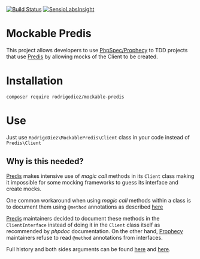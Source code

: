 [![Build Status](https://travis-ci.org/rodrigodiez/mockable-predis.svg?branch=master)](https://travis-ci.org/rodrigodiez/mockable-predis)
[![SensioLabsInsight](https://insight.sensiolabs.com/projects/e06994d2-d371-404d-90d0-022b2dd7be03/mini.png)](https://insight.sensiolabs.com/projects/e06994d2-d371-404d-90d0-022b2dd7be03)

# Mockable Predis
This project allows developers to use [PhpSpec/Prophecy](http://phpspec.readthedocs.org/en/latest/) to TDD projects that use [Predis](https://github.com/nrk/predis) by allowing mocks of the Client to be created.

# Installation

```
composer require rodrigodiez/mockable-predis
```

# Use
Just use `RodrigoDiez\MockablePredis\Client` class in your code instead of `Predis\Client`

## Why is this needed?
[Predis](https://github.com/nrk/predis) makes intensive use of *magic call* methods in its `Client` class making it impossible for some mocking frameworks to guess its interface and create mocks.

One common workaround when using *magic call* methods within a class is to document them using `@method` annotations as described [here](http://manual.phpdoc.org/HTMLSmartyConverter/PHP/phpDocumentor/tutorial_tags.method.pkg.html)

[Predis](https://github.com/nrk/predis) maintainers decided to document these methods in the `ClientInterface` instead of doing it in the `Client` class itself as recommended by *phpdoc* documentation. On the other hand, [Prophecy](https://github.com/phpspec/prophecy) maintainers refuse to read `@method` annotations from interfaces.

Full history and both sides arguments can be found [here](https://github.com/nrk/predis/pull/213) and [here](https://github.com/phpspec/prophecy/pull/126).
